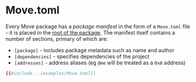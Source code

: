 # Move.toml

Every Move package has a *package manifest* in the form of a `Move.toml` file - it is placed in the [root of the package](https://docs.sui.io/build/move/index#move-code-organization). The manifest itself contains a number of sections, primary of which are:

- `[package]` - includes package metadata such as name and author
- `[dependencies]` - specifies dependencies of the project
- `[addresses]` - address aliases (eg `@me` will be treated as a `0x0` address)

```toml
{{#include ../examples/Move.toml}}
```
